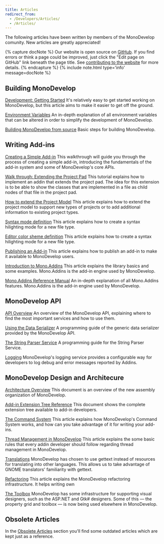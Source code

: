 ```yaml
---
title: Articles
redirect_from:
  - /Developers/Articles/
  - /Articles/
---
```


The following articles have been written by members of the MonoDevelop comunity. New articles are greatly appreciated!

{% capture docNote %}
Our website is open source on [GitHub](https://github.com/mono/md-website). If you find errors or think a page could be improved, just click the "Edit page on GitHub" link beneath the page title. See [contributing to the website](https://github.com/mono/md-website#contributing-to-the-website) for more details.
{% endcapture %}
{% include note.html type='info' message=docNote %}

Building MonoDevelop
--------------------

[Development: Getting Started](/developers/articles/development-getting-started/ "Developers/Articles/Development: Getting Started")
It's relatively easy to get started working on MonoDevelop, but this article aims to make it easier to get off the ground.

[Environment Variables](/developers/articles/environment-variables/ "Developers/Articles/Environment_Variables")
An in-depth explanation of all environment variables that can be altered in order to simplify the development of MonoDevelop. 

[Building MonoDevelop from source](/developers/building-monodevelop/)
Basic steps for building MonoDevelop. 

Writing Add-ins
---------------

[Creating a Simple Add-in](/developers/articles/creating-a-simple-add-in/ "Developers/Articles/Creating a Simple Add-in")
This walkthrough will guide you through the process of creating a simple add-in, introducing the fundamentals of the add-in system and some of MonoDevelop's core APIs.

[Walk through: Extending the Project Pad](/developers/articles/extending-the-project-pad/ "Developers/Articles/Extending_the_Project_Pad")
This tutorial explains how to implement an addin that extends the project pad. The idea for this extension is to be able to show the classes that are implemented in a file as child nodes of that file in the project pad.

[How to extend the Project Model](/developers/articles/how-to-extend-the-project-model/ "Developers/Articles/How_to_extend_the_Project_Model")
This article explains how to extend the project model to support new types of projects or to add additional information to existing project types.

[Syntax mode definition](/developers/articles/syntax-mode-definition/ "Developers/Articles/Syntax Mode Definition")
This article explains how to create a syntax hilighting mode for a new file type.

[Editor color sheme definition](/developers/articles/color-sheme-definition/ "Developers/Articles/Color Sheme Definition")
This article explains how to create a syntax hilighting mode for a new file type.

[Publishing an Add-in](/developers/articles/publishing-an-addin/ "Developers/Articles/Publishing an Addin")
This article explains how to publish an add-in to make it available to MonoDevelop users.

[Introduction to Mono.Addins](http://www.mono-project.com/Introduction_to_Mono.Addins "http://www.mono-project.com/Introduction_to_Mono.Addins")
This article explains the library basics and some examples. Mono.Addins is the add-in engine used by MonoDevelop.

[Mono.Addins Reference Manual](http://www.mono-project.com/Mono.Addins_Reference_Manual "http://www.mono-project.com/Mono.Addins_Reference_Manual")
An in-depth explanation of all Mono.Addins features. Mono.Addins is the add-in engine used by MonoDevelop.

MonoDevelop API
---------------

[API Overview](/developers/articles/api-overview/ "Developers/Articles/API Overview")
An overview of the MonoDevelop API, explaining where to find the most important services and how to use them.

[Using the Data Serializer](/developers/articles/using-the-data-serializer/ "Developers/Articles/Using The Data Serializer")
A programming guide of the generic data serializer provided by the MonoDevelop API.

[The String Parser Service](/developers/articles/the-string-parser-service/ "Developers/Articles/The String Parser Service")
A programming guide for the String Parser Service.

[Logging](/developers/articles/logging/ "Developers/Articles/Logging")
MonoDevelop's logging service provides a configurable way for developers to log debug and error messages reported by Addins.

MonoDevelop Design and Architecure
----------------------------------

[Architecture Overview](/developers/articles/architecture-overview/ "Developers/Articles/Architecture_Overview")
This document is an overview of the new assembly organization of MonoDevelop.

[Add-in Extension Tree Reference](/developers/articles/extension-tree-reference/ "Developers/Articles/Extension_Tree_Reference")
This document shows the complete extension tree available to add-in developers.

[The Command System](/developers/articles/the-command-system/ "Developers/Articles/The_Command_System")
This article explains how MonoDevelop's Command System works, and how can you take advantage of it for writing your add-ins.

[Thread Management in MonoDevelop](/developers/articles/thread-management/ "Developers/Articles/Thread_Management")
This article explains the some basic rules that every addin developer should follow regarding thread management in MonoDevelop.

[Translations](/developers/articles/translations/ "Developers/Articles/Translations")
MonoDevelop has chosen to use gettext instead of resources for translating into other languages. This allows us to take advantage of GNOME translators' familiarity with gettext.

[Refactoring](/developers/articles/refactoring/ "Developers/Articles/Refactoring")
This article explains the MonoDevelop refactoring infrastructure. It helps writing own 

[The Toolbox](/developers/articles/toolbox/ "Developers/Articles/Toolbox")
MonoDevelop has some infrastructure for supporting visual designers, such as the ASP.NET and Gtk# designers. Some of this — the property grid and toolbox — is now being used elsewhere in MonoDevelop.

Obsolete Articles
-----------------

In the [Obsolete Articles](/archived/developers/articles/obsolete-articles/ "Developers/Obsolete_Articles") section you'll find some outdated articles which are kept just as a reference.
